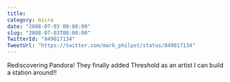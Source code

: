 ```yaml
---
title: 
category: micro
date: "2008-07-03 00:00:00"
slug: "2008-07-03T00:00:00"
TwitterId: "849017134"
TweetUrl: "https://twitter.com/mark_philpot/status/849017134"
---
```


Rediscovering Pandora! They finally added Threshold as an artist I can build a
station around!!

